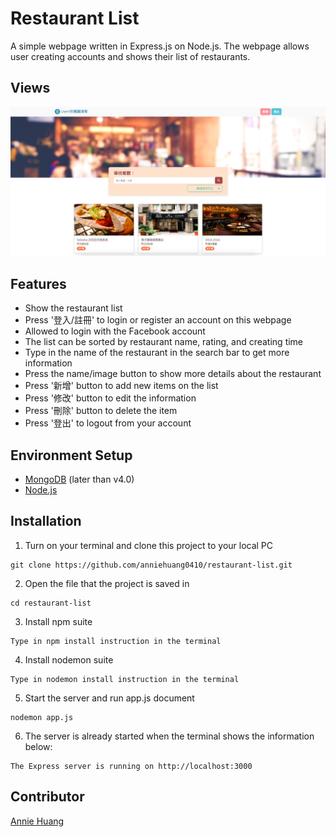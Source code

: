 # Restaurant List
A simple webpage written in Express.js on Node.js. 
The webpage allows user creating accounts and shows their list of restaurants. 

## Views
![index page](https://github.com/anniehuang0410/restaurant-list/blob/main/public/stylesheets/img/restaurant-list.png)

## Features
+ Show the restaurant list 
+ Press '登入/註冊' to login or register an account on this webpage
+ Allowed to login with the Facebook account
+ The list can be sorted by restaurant name, rating, and creating time
+ Type in the name of the restaurant in the search bar to get more information
+ Press the name/image button to show more details about the restaurant
+ Press '新增' button to add new items on the list 
+ Press '修改' button to edit the information
+ Press '刪除' button to delete the item 
+ Press '登出' to logout from your account

## Environment Setup
+ [MongoDB](https://www.mongodb.com/try/download/community) (later than v4.0)
+ [Node.js](https://nodejs.org/en)

## Installation
1. Turn on your terminal and clone this project to your local PC
```
git clone https://github.com/anniehuang0410/restaurant-list.git
```
2. Open the file that the project is saved in
```
cd restaurant-list
```
3. Install npm suite
```
Type in npm install instruction in the terminal
```
4. Install nodemon suite
```
Type in nodemon install instruction in the terminal
```
5. Start the server and run app.js document
```
nodemon app.js
```
6. The server is already started when the terminal shows the information below:
```
The Express server is running on http://localhost:3000
```

## Contributor
[Annie Huang](https://github.com/anniehuang0410)